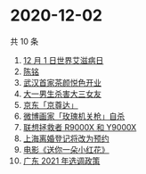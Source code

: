 # 2020-12-02

共 10 条

<!-- BEGIN ZHIHUSEARCH -->
<!-- 最后更新时间 Wed Dec 02 2020 01:09:11 GMT+0800 (CST) -->
1. [12 月 1 日世界艾滋病日](https://www.zhihu.com/search?q=艾滋病)
1. [陈铭](https://www.zhihu.com/search?q=陈铭)
1. [武汉首家茶颜悦色开业](https://www.zhihu.com/search?q=茶颜悦色)
1. [大一男生杀害大三女友](https://www.zhihu.com/search?q=锦江学院)
1. [京东「京尊达」](https://www.zhihu.com/search?q=京尊达)
1. [微博画家「玫瑰机关枪」自杀](https://www.zhihu.com/search?q=玫瑰机关枪)
1. [联想拯救者 R9000X 和 Y9000X ](https://www.zhihu.com/search?q=r9000x)
1. [上海离婚登记将改为预约](https://www.zhihu.com/search?q=离婚冷静期)
1. [电影《送你一朵小红花》](https://www.zhihu.com/search?q=送你一朵小红花)
1. [广东 2021 年选调政策](https://www.zhihu.com/search?q=广东选调)
<!-- END ZHIHUSEARCH -->
